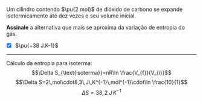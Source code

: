 Um cilindro contendo $\pu{2 mol}$ de dióxido de carbono se expande isotermicamente até dez vezes o seu volume inicial.

**Assinale** a alternativa que mais se aproxima da variação de entropia do gás.

- [x] $\pu{+38 J.K-1}$

---

Cálculo da entropia para isoterma:
$$\Delta S_{\text{isoterma}}=nR\ln \frac{V_{f}}{V_{i}}$$
$$\Delta S=2\,mol\cdot8,3\,J\,K^{-1}\,mol^{-1}\cdot\ln \frac{10}{1}$$
$$\Delta S=38,2\;J\,K^{-1}$$
